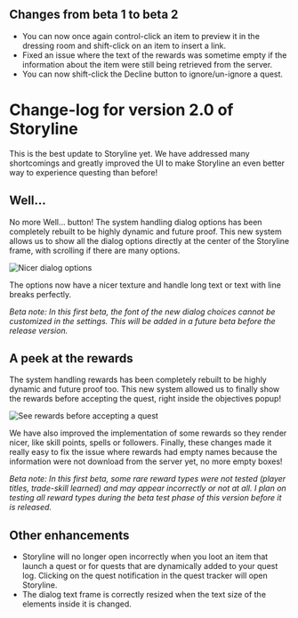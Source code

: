 ## Changes from beta 1 to beta 2

- You can now once again control-click an item to preview it in the dressing room and shift-click on an item to insert a link.
- Fixed an issue where the text of the rewards was sometime empty if the information about the item were still being retrieved from the server.
- You can now shift-click the Decline button to ignore/un-ignore a quest.

# Change-log for version 2.0 of Storyline

This is the best update to Storyline yet. We have addressed many shortcomings and greatly improved the UI to make Storyline an even better way to experience questing than before!

## Well…

No more Well… button! The system handling dialog options has been completely rebuilt to be highly dynamic and future proof. This new system allows us to show all the dialog options directly at the center of the Storyline frame, with scrolling if there are many options.

![Nicer dialog options](https://totalrp3.info/documentation/changelogs/storyline_2_0_dialog_options.jpg)

The options now have a nicer texture and handle long text or text with line breaks perfectly.

_Beta note: In this first beta, the font of the new dialog choices cannot be customized in the settings. This will be added in a future beta before the release version._

## A peek at the rewards

The system handling rewards has been completely rebuilt to be highly dynamic and future proof too. This new system allowed us to finally show the rewards before accepting the quest, right inside the objectives popup!

![See rewards before accepting a quest](https://totalrp3.info/documentation/changelogs/storyline_2_0_rewards_peek.jpg)

We have also improved the implementation of some rewards so they render nicer, like skill points, spells or followers. Finally, these changes made it really easy to fix the issue where rewards had empty names because the information were not download from the server yet, no more empty boxes!

_Beta note: In this first beta, some rare reward types were not tested (player titles, trade-skill learned) and may appear incorrectly or not at all. I plan on testing all reward types during the beta test phase of this version before it is released._

## Other enhancements

- Storyline will no longer open incorrectly when you loot an item that launch a quest or for quests that are dynamically added to your quest log. Clicking on the quest notification in the quest tracker will open Storyline.
- The dialog text frame is correctly resized when the text size of the elements inside it is changed.